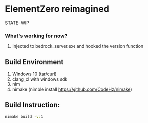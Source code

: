 # ElementZero reimagined

STATE: WIP

### What's working for now?

1. Injected to bedrock_server.exe and hooked the version function

## Build Environment

1. Windows 10 (tar/curl)
2. clang_cl with windows sdk
3. nim
4. nimake (nimble install https://github.com/CodeHz/nimake)

## Build Instruction:

```cmd
nimake build -v:1
```
